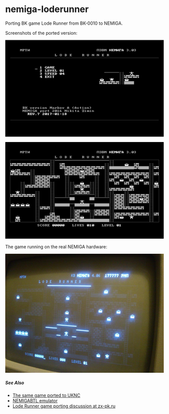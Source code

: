 # nemiga-loderunner
Porting BK game Lode Runner from BK-0010 to NEMIGA.

Screenshots of the ported version:

![](screenshot/current-menu.png)

![](screenshot/current-level.png)

The game running on the real NEMIGA hardware:

![](screenshot/real-v4-level.jpg)

##### See Also

 - [The same game ported to UKNC](https://github.com/nzeemin/uknc-loderunner)
 - [NEMIGABTL emulator](https://github.com/nzeemin/nemigabtl)
 - [Lode Runner game porting discussion at zx-pk.ru](http://zx-pk.ru/threads/24886-portirovanie-lode-runner-bk-gt-uknts.html)
